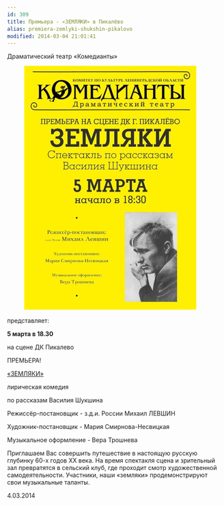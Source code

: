 ```yaml
---
id: 309
title: Премьера - «ЗЕМЛЯКИ» в Пикалёво
alias: premiera-zemlyki-shukshin-pikalovo
modified: 2014-03-04 21:01:41
---
```


Драматический театр «Комедианты»

<figure><a href="283-zemlyaki.html"><img src="images/stories/news/af-zemliaki-pikalovo.jpg" /></a></figure>

представляет:

**5 марта в 18.30**

на сцене ДК Пикалево

ПРЕМЬЕРА!

<a href="283-zemlyaki.html"> «ЗЕМЛЯКИ» </a>

лирическая комедия

по рассказам Василия Шукшина

Режиссёр-постановщик - з.д.и. России Михаил ЛЕВШИН

Художник-постановщик - Мария Смирнова-Несвицкая

Музыкальное оформление - Вера Трошнева

Приглашаем Вас совершить путешествие в настоящую русскую глубинку 60-х годов ХХ века. На время спектакля сцена и зрительный зал превратятся в сельский клуб, где проходит смотр художественной самодеятельности. Участники, наши «земляки» продемонстрируют свои музыкальные таланты.

4.03.2014